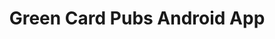 ---
comments: true
title: "Green Card Pubs Android App"
app_name: "Green Card Pubs"
app_description: ""
app_features:
  - ""
  - ""
app_technical_details:
  - ""
  - "Tested with Appium"
play_store_app_url: "https://play.google.com/store/apps/details?id=com.twoergo.podifi.android.client.whitelabel.greencard"
app_screenshot_path_1: "/assets/android_apps/green_card/home_screen_framed.png"
---